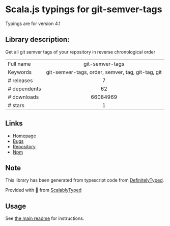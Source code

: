 
# Scala.js typings for git-semver-tags

Typings are for version 4.1

## Library description:
Get all git semver tags of your repository in reverse chronological order

|                    |                 |
| ------------------ | :-------------: |
| Full name          | git-semver-tags |
| Keywords           | git-semver-tags, order, semver, tag, git-tag, git |
| # releases         | 7 |
| # dependents       | 62 |
| # downloads        | 66084969 |
| # stars            | 1 |

## Links
- [Homepage](https://github.com/conventional-changelog/conventional-changelog/tree/master/packages/git-semver-tags#readme)
- [Bugs](https://github.com/conventional-changelog/conventional-changelog/issues)
- [Repository](https://github.com/conventional-changelog/conventional-changelog)
- [Npm](https://www.npmjs.com/package/git-semver-tags)
    


## Note
This library has been generated from typescript code from [DefinitelyTyped](https://definitelytyped.org).

Provided with :purple_heart: from [ScalablyTyped](https://github.com/oyvindberg/ScalablyTyped)

## Usage
See [the main readme](../../readme.md) for instructions.


